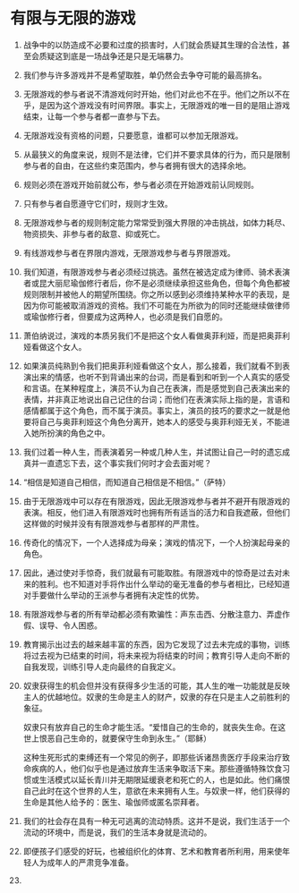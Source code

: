 # 有限与无限的游戏

1. 战争中的以防造成不必要和过度的损害时，人们就会质疑其生理的合法性，甚至会质疑这到底是一场战争还是只是无端暴力。

2. 我们参与许多游戏并不是希望取胜，单仍然会去争夺可能的最高排名。

3. 无限游戏的参与者说不清游戏何时开始，他们对此也不在乎。他们之所以不在乎，是因为这个游戏没有时间界限。事实上，无限游戏的唯一目的是阻止游戏结束，让每一个参与者都一直参与下去。

4. 无限游戏没有资格的问题，只要愿意，谁都可以参加无限游戏。

5. 从最狭义的角度来说，规则不是法律，它们并不要求具体的行为，而只是限制参与者的自由，在这些约束范围内，参与者拥有很大的选择余地。

6. 规则必须在游戏开始前就公布，参与者必须在开始游戏前认同规则。

7. 只有参与者自愿遵守它们时，规则才生效。

8. 无限游戏参与者的规则制定能力常常受到强大界限的冲击挑战，如体力耗尽、物资损失、非参与者的敌意、抑或死亡。

9. 有线游戏参与者在界限内游戏，无限游戏参与者与界限游戏。

10. 我们知道，有限游戏参与者必须经过挑选。虽然在被选定成为律师、骑术表演者或昆大丽尼瑜伽修行者后，你不是必须继续承担这些角色，但每个角色都被规则限制并被他人的期望所围绕。你之所以感到必须维持某种水平的表现，是因为你可能被取消游戏的资格。我们不可能在为所欲为的同时还能继续做律师或瑜伽修行者，但要成为这两种人，也必须是我们自愿的。

11. 萧伯纳说过，演戏的本质另我们不是把这个女人看做奥菲利娅，而是把奥菲利娅看做这个女人。

12. 如果演员纯熟到令我们把奥菲利娅看做这个女人，那么接着，我们就看不到表演出来的情感，也听不到背诵出来的台词，而是看到和听到一个人真实的感受和言语。在某种程度上，演员不认为自己在表演，而是感觉到自己表演出来的表情，并非真正地说出自己记住的台词；而他们在表演实际上指的是，言语和感情都属于这个角色，而不属于演员。事实上，演员的技巧的要求之一就是他要将自己与奥菲利娅这个角色分离开，她本人的感受与奥菲利娅无关，不能进入她所扮演的角色之中。

13. 我们过着一种人生，而表演着另一种或几种人生，并试图让自己一时的遗忘成真并一直遗忘下去，这个事实我们何时才会去面对呢？

14. “相信是知道自己相信，而知道自己相信是不相信。”（萨特）

15. 由于无限游戏中可以存在有限游戏，因此无限游戏参与者并不避开有限游戏的表演。相反，他们进入有限游戏时也拥有所有适当的活力和自我遮蔽，但他们这样做的时候并没有有限游戏参与者那样的严肃性。

16. 传奇化的情况下，一个人选择成为母亲；演戏的情况下，一个人扮演起母亲的角色。

17. 因此，通过使对手惊奇，我们就最有可能取胜。有限游戏中的惊奇是过去对未来的胜利。也不知道对手将作出什么举动的毫无准备的参与者相比，已经知道对手要做什么举动的王派参与者拥有决定性的优势。

18. 有限游戏参与者的所有举动都必须有欺骗性：声东击西、分散注意力、弄虚作假、误导、令人困惑。

19. 教育揭示出过去的越来越丰富的东西，因为它发现了过去未完成的事物，训练将过去视为已结束的时间，将未来视为将结束的时间；教育引导人走向不断的自我发现，训练引导人走向最终的自我定义。

20. 奴隶获得生的机会但并没有获得多少生活的可能，其人生的唯一功能就是反映主人的优越地位。奴隶的生命是主人的财产，奴隶的存在只是主人之前胜利的象征。

    奴隶只有放弃自己的生命才能生活。“爱惜自己的生命的，就丧失生命。在这世上恨恶自己生命的，就要保守生命到永生。”（耶稣）

    这种生死形式的束缚还有一个常见的例子，即那些诉诸昂贵医疗手段来治疗致命疾病的人，他们似乎也是通过放弃生活来争取活下来。那些遵循特殊饮食习惯或生活模式以延长青川并无期限延缓衰老和死亡的人，也是如此。他们痛恨自己此时在这个世界的人生，意欲在未来拥有人生。与奴隶一样，他们获得的生命是其他人给予的：医生、瑜伽师或匿名崇拜者。

21. 我们的社会存在具有一种无可逃离的流动特质。这并不是说，我们生活于一个流动的环境中，而是说，我们的生活本身就是流动的。

22. 即便孩子们感受的好玩，也被组织化的体育、艺术和教育者所利用，用来使年轻人为成年人的严肃竞争准备。

23. 
